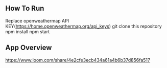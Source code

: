 ## How To Run
Replace openweathermap API KEY(https://home.openweathermap.org/api_keys)
git clone this repository
npm install
npm start

## App Overview
https://www.loom.com/share/4e2cfe3ecb434a61a4b6b37d856fa517
